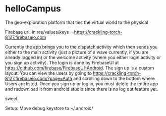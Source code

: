 # helloCampus
The geo-exploration platform that ties the virtual world to the physical

Firebase url: in res/values/keys = https://crackling-torch-8127.firebaseio.com

Currently the app brings you to the dispatch activity which then sends you either to the main activity (just a picture of a wave currently, if you are already logged in) or the welcome activity (where you either login activity or you sign up activity). The login is done by FirebaseUI at https://github.com/firebase/FirebaseUI-Android. The sign up is a custom layout. You can view the users by going to https://crackling-torch-8127.firebaseio.com/?page=Auth and scrolling down to the bottom where Users are listed. Once you sign up or log in, you must delete the entire app and redownload it from android studio since there is no log out feature yet.

sweet.

Setup:
Move debug.keystore to ~/.android/
